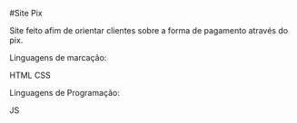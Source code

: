 #Site Pix 

Site feito afim de orientar clientes sobre a forma de pagamento através do pix.

Linguagens de marcação:

HTML
CSS 

Linguagens de Programação:

JS
